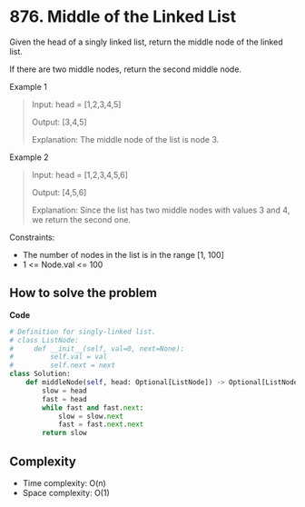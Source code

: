 # 876. Middle of the Linked List
<Badge type="tip" text="Easy" />[<Badge type="info" text="LeetCode" />](https://leetcode.com/problems/middle-of-the-linked-list/)

Given the head of a singly linked list, return the middle node of the linked list.

If there are two middle nodes, return the second middle node.

Example 1
> Input: head = [1,2,3,4,5]
>
> Output: [3,4,5]
>
> Explanation: The middle node of the list is node 3.

Example 2
> Input: head = [1,2,3,4,5,6]
>
> Output: [4,5,6]
>
> Explanation: Since the list has two middle nodes with values 3 and 4, we return the second one.

Constraints:
- The number of nodes in the list is in the range [1, 100]
- 1 <= Node.val <= 100

## How to solve the problem

**Code**

```Python
# Definition for singly-linked list.
# class ListNode:
#     def __init__(self, val=0, next=None):
#         self.val = val
#         self.next = next
class Solution:
    def middleNode(self, head: Optional[ListNode]) -> Optional[ListNode]:
        slow = head
        fast = head
        while fast and fast.next:
            slow = slow.next
            fast = fast.next.next
        return slow
```

## Complexity
- Time complexity: O(n)
- Space complexity: O(1) 